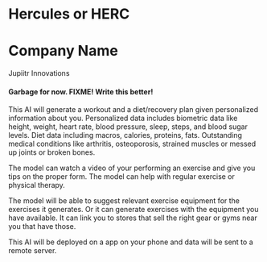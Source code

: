 # Hercules or HERC

# Company Name
Jupiitr Innovations

#### Garbage for now. FIXME! Write this better!
This AI will generate a workout and a diet/recovery plan given personalized information about you. Personalized data includes biometric data like height, weight, heart rate, blood pressure, sleep, steps, and blood sugar levels. Diet data including macros, calories, proteins, fats. Outstanding medical conditions like arthritis, osteoporosis, strained muscles or messed up joints or broken bones. 

The model can watch a video of your performing an exercise and give you tips on the proper form. The model can help with regular exercise or physical therapy.

The model will be able to suggest relevant exercise equipment for the exercises it generates. Or it can generate exercises with the equipment you have available. It can link you to stores that sell the right gear or gyms near you that have those. 

This AI will be deployed on a app on your phone and data will be sent to a remote server. 
